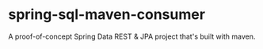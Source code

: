 # spring-sql-maven-consumer
A proof-of-concept Spring Data REST & JPA project that's built with maven.
